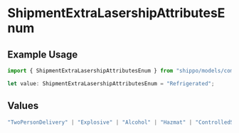 # ShipmentExtraLasershipAttributesEnum

## Example Usage

```typescript
import { ShipmentExtraLasershipAttributesEnum } from "shippo/models/components";

let value: ShipmentExtraLasershipAttributesEnum = "Refrigerated";
```

## Values

```typescript
"TwoPersonDelivery" | "Explosive" | "Alcohol" | "Hazmat" | "ControlledSubstance" | "Refrigerated" | "DryIce" | "Perishable" | "NoRTS"
```